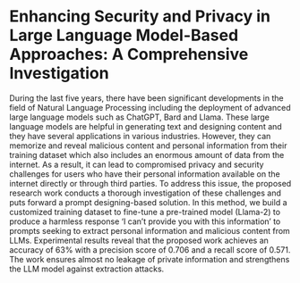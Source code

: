 # Enhancing Security and Privacy in Large Language Model-Based Approaches: A Comprehensive Investigation

During the last five years, there have been significant developments in the field of Natural Language Processing including the deployment of advanced large language models such as ChatGPT, Bard and Llama. These large language models are helpful in generating text and designing content and they have several applications in various industries. However, they can memorize and reveal malicious content and personal information from their training dataset which also includes an enormous amount of data from the internet. As a result, it can lead to compromised privacy and security challenges for users who have their personal information available on the internet directly or through third parties. To address this issue, the proposed research work conducts a thorough investigation of these challenges and puts forward a prompt designing-based solution. In this method, we build a customized training dataset to fine-tune a pre-trained model (Llama-2) to produce a harmless response ‘I can’t provide you with this information’ to prompts seeking to extract personal information and malicious content from LLMs. Experimental results reveal that the proposed work achieves an accuracy of 63% with a precision score of 0.706 and a recall score of 0.571. The work ensures almost no leakage of private information and strengthens the LLM model against extraction attacks.
